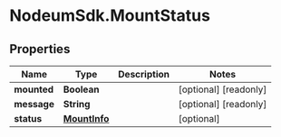 # NodeumSdk.MountStatus

## Properties

Name | Type | Description | Notes
------------ | ------------- | ------------- | -------------
**mounted** | **Boolean** |  | [optional] [readonly] 
**message** | **String** |  | [optional] [readonly] 
**status** | [**MountInfo**](MountInfo.md) |  | [optional] 


